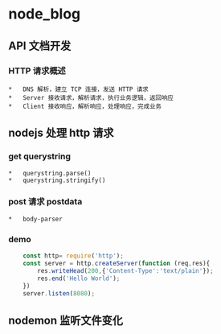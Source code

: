 # node_blog

## API 文档开发
### HTTP 请求概述
    *   DNS 解析，建立 TCP 连接，发送 HTTP 请求
    *   Server 接收请求，解析请求，执行业务逻辑，返回响应
    *   Client 接收响应，解析响应，处理响应，完成业务  

## nodejs 处理 http 请求
###  get  querystring
    *   querystring.parse()
    *   querystring.stringify()
### post 请求 postdata
    *   body-parser
### demo
```js
    const http= require('http');
    const server = http.createServer(function (req,res){
        res.writeHead(200,{'Content-Type':'text/plain'});
        res.end('Hello World');
    })
    server.listen(8080);
```


## nodemon 监听文件变化